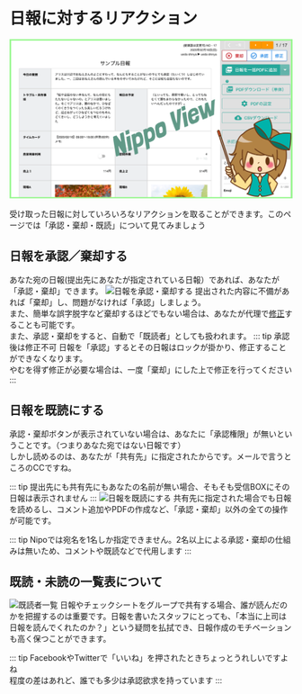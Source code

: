 # 日報に対するリアクション
![アイキャッチ](../../image/icatch/i19.png)


受け取った日報に対していろいろなリアクションを取ることができます。このページでは「承認・棄却・既読」について見てみましょう

## 日報を承認／棄却する
あなた宛の日報(提出先にあなたが指定されている日報）であれば、あなたが「承認・棄却」できます。
![日報を承認・棄却する](/res/r8.png)
提出された内容に不備があれば「棄却」し、問題がなければ「承認」しましょう。  
また、簡単な誤字脱字など棄却するほどでもない場合は、あなたが代理で[修正](/manual/report/edit)することも可能です。  
また、承認・棄却をすると、自動で「既読者」としても扱われます。
::: tip 承認後は修正不可
日報を「承認」するとその日報はロックが掛かり、修正することができなくなります。  
やむを得ず修正が必要な場合は、一度「棄却」にした上で修正を行ってください
:::

## 日報を既読にする
承認・棄却ボタンが表示されていない場合は、あなたに「承認権限」が無いということです。（つまりあなた宛ではない日報です）  
しかし読めるのは、あなたが「共有先」に指定されたからです。メールで言うところのCCですね。

::: tip
提出先にも共有先にもあなたの名前が無い場合、そもそも受信BOXにその日報は表示されません
:::
![日報を既読にする](/res/r9.png)
共有先に指定された場合でも日報を読めるし、コメント追加やPDFの作成など、「承認・棄却」以外の全ての操作が可能です。

::: tip
Nipoでは宛名を1名しか指定できません。2名以上による承認・棄却の仕組みは無いため、コメントや既読などで代用します
:::

## 既読・未読の一覧表について
![既読者一覧](/res/r10.png)
日報やチェックシートをグループで共有する場合、誰が読んだのかを把握するのは重要です。日報を書いたスタッフにとっても、「本当に上司は日報を読んでくれたのか？」という疑問を払拭でき、日報作成のモチベーションも高く保つことができます。

::: tip
FacebookやTwitterで「いいね」を押されたときちょっとうれしいですよね  
程度の差はあれど、誰でも多少は承認欲求を持っています
:::